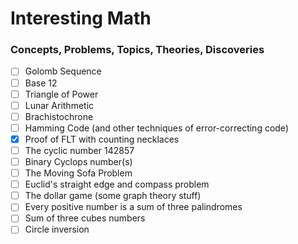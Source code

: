 # Interesting Math

### Concepts, Problems, Topics, Theories, Discoveries

- [ ] Golomb Sequence
- [ ] Base 12
- [ ] Triangle of Power
- [ ] Lunar Arithmetic
- [ ] Brachistochrone
- [ ] Hamming Code (and other techniques of error-correcting code)
- [x] Proof of FLT with counting necklaces
- [ ] The cyclic number 142857
- [ ] Binary Cyclops number(s)
- [ ] The Moving Sofa Problem
- [ ] Euclid's straight edge and compass problem
- [ ] The dollar game (some graph theory stuff)
- [ ] Every positive number is a sum of three palindromes
- [ ] Sum of three cubes numbers
- [ ] Circle inversion
